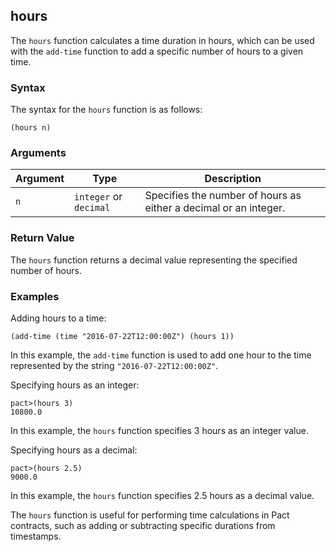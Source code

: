 ## hours
The `hours` function calculates a time duration in hours, which can be used with the `add-time` function to add a specific number of hours to a given time.

### Syntax

The syntax for the `hours` function is as follows:

`(hours n)`

### Arguments

| Argument | Type | Description |
| --- | --- | --- |
| `n` | `integer` or `decimal` | Specifies the number of hours as either a decimal or an integer. |

### Return Value

The `hours` function returns a decimal value representing the specified number of hours.

### Examples

Adding hours to a time:

```pact
(add-time (time "2016-07-22T12:00:00Z") (hours 1))
```

In this example, the `add-time` function is used to add one hour to the time represented by the string `"2016-07-22T12:00:00Z"`.

Specifying hours as an integer:

```pact
pact>(hours 3)
10800.0
```

In this example, the `hours` function specifies 3 hours as an integer value.

Specifying hours as a decimal:

```pact
pact>(hours 2.5)
9000.0
```

In this example, the `hours` function specifies 2.5 hours as a decimal value.

The `hours` function is useful for performing time calculations in Pact contracts, such as adding or subtracting specific durations from timestamps.
